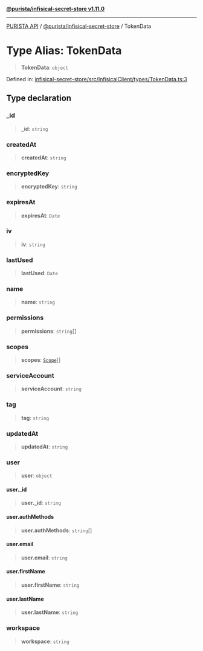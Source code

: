 [**@purista/infisical-secret-store v1.11.0**](../README.md)

***

[PURISTA API](../../../packages.md) / [@purista/infisical-secret-store](../README.md) / TokenData

# Type Alias: TokenData

> **TokenData**: `object`

Defined in: [infisical-secret-store/src/InfisicalClient/types/TokenData.ts:3](https://github.com/puristajs/purista/blob/master/packages/infisical-secret-store/src/InfisicalClient/types/TokenData.ts#L3)

## Type declaration

### \_id

> **\_id**: `string`

### createdAt

> **createdAt**: `string`

### encryptedKey

> **encryptedKey**: `string`

### expiresAt

> **expiresAt**: `Date`

### iv

> **iv**: `string`

### lastUsed

> **lastUsed**: `Date`

### name

> **name**: `string`

### permissions

> **permissions**: `string`[]

### scopes

> **scopes**: [`Scope`](Scope.md)[]

### serviceAccount

> **serviceAccount**: `string`

### tag

> **tag**: `string`

### updatedAt

> **updatedAt**: `string`

### user

> **user**: `object`

#### user.\_id

> **user.\_id**: `string`

#### user.authMethods

> **user.authMethods**: `string`[]

#### user.email

> **user.email**: `string`

#### user.firstName

> **user.firstName**: `string`

#### user.lastName

> **user.lastName**: `string`

### workspace

> **workspace**: `string`
